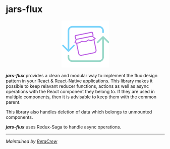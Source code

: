 # jars-flux

<p align="center">
    <img src="./assets/logo.svg" height="150">
</p>

***jars-flux*** provides a clean and modular way to implement the flux design pattern in your React & React-Native applications. This library makes it possible to keep relavant reducer functions, actions as well as async operations with the React component they belong to. If they are used in multiple components, then it is advisable to keep them with the common parent.

This library also handles deletion of data which belongs to unmounted components.

***jars-flux*** uses Redux-Saga to handle async operations.



---
 *Maintained by [BetaCrew](https://www.betacrew.io)*
